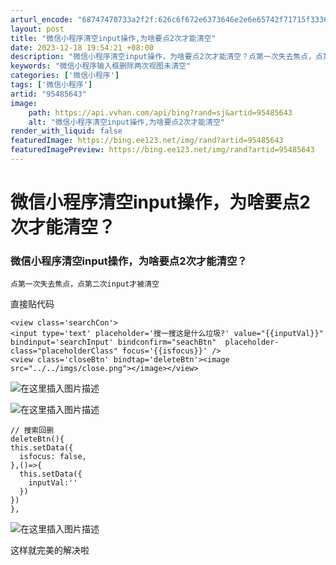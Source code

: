 ```yaml
---
arturl_encode: "68747470733a2f2f:626c6f672e6373646e2e6e65742f71715f3336353137353230:2f61727469636c652f64657461696c732f3935343835363433"
layout: post
title: "微信小程序清空input操作,为啥要点2次才能清空"
date: 2023-12-18 19:54:21 +08:00
description: "微信小程序清空input操作，为啥要点2次才能清空？点第一次失去焦点，点第二次input才被清空直接"
keywords: "微信小程序输入框删除两次视图未清空"
categories: ['微信小程序']
tags: ['微信小程序']
artid: "95485643"
image:
    path: https://api.vvhan.com/api/bing?rand=sj&artid=95485643
    alt: "微信小程序清空input操作,为啥要点2次才能清空"
render_with_liquid: false
featuredImage: https://bing.ee123.net/img/rand?artid=95485643
featuredImagePreview: https://bing.ee123.net/img/rand?artid=95485643
---
```


# 微信小程序清空input操作，为啥要点2次才能清空？

### 微信小程序清空input操作，为啥要点2次才能清空？

```
点第一次失去焦点，点第二次input才被清空

```

直接贴代码

```
<view class='searchCon'>
<input type='text' placeholder='搜一搜这是什么垃圾?' value="{{inputVal}}" bindinput='searchInput' bindconfirm="seachBtn"  placeholder-class="placeholderClass" focus='{{isfocus}}' />
<view class='closeBtn' bindtap='deleteBtn'><image src="../../imgs/close.png"></image></view>

```

![在这里插入图片描述](https://i-blog.csdnimg.cn/blog_migrate/0a6ae089cb6e8f8cb2d9a32fe0214e70.png)

![在这里插入图片描述](https://i-blog.csdnimg.cn/blog_migrate/f28d6ddad9253dbfc04a970a232f925b.png)

```
// 搜索回删
deleteBtn(){
this.setData({
  isfocus: false,
},()=>{
  this.setData({
    inputVal:''
  })
}) 
},

```

![在这里插入图片描述](https://i-blog.csdnimg.cn/blog_migrate/49046a5ace9384f76f31274b04a96cb8.png)

这样就完美的解决啦
